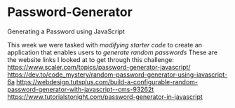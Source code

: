 # Password-Generator
Generating a Password using JavaScript

This week we were tasked with *modifying* *starter* *code* to create an application that enables users to *generate* *random* *passwords*
These are the website links I looked at to get through this challenge:
https://www.scaler.com/topics/password-generator-javascript/
https://dev.to/code_mystery/random-password-generator-using-javascript-6a
https://webdesign.tutsplus.com/build-a-configurable-random-password-generator-with-javascript--cms-93262t
https://www.tutorialstonight.com/password-generator-in-javascript
